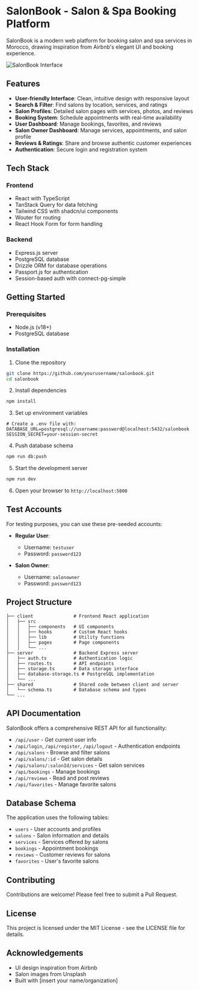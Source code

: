 # SalonBook - Salon & Spa Booking Platform

SalonBook is a modern web platform for booking salon and spa services in Morocco, drawing inspiration from Airbnb's elegant UI and booking experience.

![SalonBook Interface](https://images.unsplash.com/photo-1600334129128-685c5582fd35?ixlib=rb-4.0.3&ixid=M3wxMjA3fDB8MHxwaG90by1wYWdlfHx8fGVufDB8fHx8fA%3D%3D&auto=format&fit=crop&w=800&h=500&q=80)

## Features

- **User-friendly Interface**: Clean, intuitive design with responsive layout
- **Search & Filter**: Find salons by location, services, and ratings
- **Salon Profiles**: Detailed salon pages with services, photos, and reviews
- **Booking System**: Schedule appointments with real-time availability
- **User Dashboard**: Manage bookings, favorites, and reviews
- **Salon Owner Dashboard**: Manage services, appointments, and salon profile
- **Reviews & Ratings**: Share and browse authentic customer experiences
- **Authentication**: Secure login and registration system

## Tech Stack

### Frontend
- React with TypeScript
- TanStack Query for data fetching
- Tailwind CSS with shadcn/ui components
- Wouter for routing
- React Hook Form for form handling

### Backend
- Express.js server
- PostgreSQL database
- Drizzle ORM for database operations
- Passport.js for authentication
- Session-based auth with connect-pg-simple

## Getting Started

### Prerequisites
- Node.js (v18+)
- PostgreSQL database

### Installation

1. Clone the repository
```bash
git clone https://github.com/yourusername/salonbook.git
cd salonbook
```

2. Install dependencies
```bash
npm install
```

3. Set up environment variables
```
# Create a .env file with:
DATABASE_URL=postgresql://username:password@localhost:5432/salonbook
SESSION_SECRET=your-session-secret
```

4. Push database schema
```bash
npm run db:push
```

5. Start the development server
```bash
npm run dev
```

6. Open your browser to `http://localhost:5000`

## Test Accounts

For testing purposes, you can use these pre-seeded accounts:

- **Regular User**:
  - Username: `testuser`
  - Password: `password123`

- **Salon Owner**:
  - Username: `salonowner`
  - Password: `password123`

## Project Structure

```
├── client               # Frontend React application
│   ├── src
│   │   ├── components   # UI components
│   │   ├── hooks        # Custom React hooks
│   │   ├── lib          # Utility functions
│   │   ├── pages        # Page components
│   │   └── ...
├── server               # Backend Express server
│   ├── auth.ts          # Authentication logic
│   ├── routes.ts        # API endpoints
│   ├── storage.ts       # Data storage interface
│   ├── database-storage.ts # PostgreSQL implementation
│   └── ...
├── shared               # Shared code between client and server
│   └── schema.ts        # Database schema and types
└── ...
```

## API Documentation

SalonBook offers a comprehensive REST API for all functionality:

- `/api/user` - Get current user info
- `/api/login`, `/api/register`, `/api/logout` - Authentication endpoints
- `/api/salons` - Browse and filter salons
- `/api/salons/:id` - Get salon details
- `/api/salons/:salonId/services` - Get salon services
- `/api/bookings` - Manage bookings
- `/api/reviews` - Read and post reviews
- `/api/favorites` - Manage favorite salons

## Database Schema

The application uses the following tables:
- `users` - User accounts and profiles
- `salons` - Salon information and details
- `services` - Services offered by salons
- `bookings` - Appointment bookings
- `reviews` - Customer reviews for salons
- `favorites` - User's favorite salons

## Contributing

Contributions are welcome! Please feel free to submit a Pull Request.

## License

This project is licensed under the MIT License - see the LICENSE file for details.

## Acknowledgements

- UI design inspiration from Airbnb
- Salon images from Unsplash
- Built with [insert your name/organization]